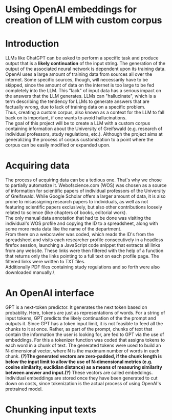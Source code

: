 # Using OpenAI embeddings for creation of LLM with custom corpus

# Introduction
LLMs like ChatGPT can be asked to perform a specific task and produce output that is a **likely continuation** of the input string. The generation of the output of the associated neural network is dependent upon its training data. OpenAI uses a large amount of training data from sources all over the internet. Some specific sources, though, will necessarily have to be skipped, since the amount of data on the internet is too large to be fed completely into the LLM. This "lack" of input data has a serious impact on the answers that the LLM generates. LLMs can "hallucinate", which is a term describing the tendency for LLMs to generate answers that are factually wrong, due to lack of training data on a specific problem.\
Thus, creating a custom corpus, also known as a context for the LLM to fall back on is important, if one wants to avoid hallucinations.\
The goal of this project will be to create a LLM with a custom corpus containing information about the University of Greifswald (e.g. research of individual professors, study regulations, etc.). Although the project aims at generalizing the process of corpus customization to a point where the corpus can be easily modified or expanded upon. 

# Acquiring data
The process of acquiring data can be a tedious one. That's why we chose to partially automatize it. Webofscience.com (WOS) was chosen as a source of information for scientific papers of individual professors of the University of Greifswald. While Google Scholar offers a larger amount of data, it is also prone to misassigning research papers to individuals, as well as not featuring scientific papers exclusively, but also other contributions loosely related to science (like chapters of books, editorial work).\
The only manual data annotation that had to be done was visiting the individual's WOS profile and copying the ID to a spreadsheet, along with some more meta data like the name of the department.\
From there on a webcrawler was coded, which reads the ID's from the spreadsheet and visits each researcher profile consecutively in a headless firefox session, launching a JavaScript code snippet that extracts all links from any website. These links were then filtered with the help of a function that returns only the links pointing to a full text on each profile page. The filtered links were written to TXT files.\
Additionally PDF files containing study regulations and so forth were also downloaded manually.\

# An OpenAI interface
GPT is a next-token predictor. It generates the next token based on probablity. Here, tokens are just as representations of words. For a string of input tokens, GPT predicts the likely continuation of the the prompt and outputs it. Since GPT has a token input limit, it is not feasible to feed all the chunks to it at once. Rather, as part of the prompt, chunks of text that contain the information the user is looking for, are fed to GPT via the use of embeddings. For this a tokenizer function was coded that assigns tokens to each word in a chunk of text. The generated tokens were used to build an N-dimensional vector, where N is the maximum number of words in each chunk. **(?)The generated vectors are zero-padded, if the chunk length is below the input limit to allow the use of N-dimensional metrics (e.g. cosine similarity, euclidian distance) as a means of measuring similarity between answer and input.(?)** These vectors are called embeddings. Individual embeddings are stored once they have been generated to cut down on costs, since tokenization is the actual process of using OpenAI's pretrained model.

# Chunking input texts

